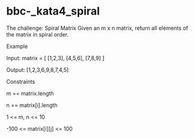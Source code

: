 # bbc-_kata4_spiral

The challenge: Spiral Matrix
Given an m x n matrix, return all elements of the matrix in spiral order.

Example

Input: matrix = [ [1,2,3], [4,5,6], [7,8,9] ]

Output: [1,2,3,6,9,8,7,4,5]



Constraints

m == matrix.length

n == matrix[i].length

1 <= m, n <= 10

-100 <= matrix[i][j] <= 100
